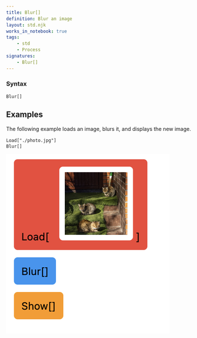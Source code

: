 ```yaml
---
title: Blur[]
definition: Blur an image
layout: std.njk
works_in_notebook: true
tags:
    - std
    - Process
signatures:
    - Blur[]
---
```


### Syntax

```
Blur[]
```

## Examples

The following example loads an image, blurs it, and displays the new image.

```
Load["./photo.jpg"]
Blur[]
```

![Blur code example](/assets/blur_code.png)